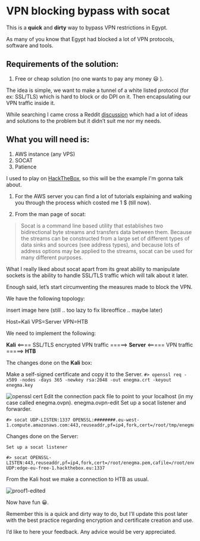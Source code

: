 # __VPN blocking bypass with socat__

This is a **quick** and __dirty__ way to bypass VPN restrictions in Egypt.

As many of you know that Egypt had blocked a lot of VPN protocols, software and tools.

## Requirements of the solution:

1. Free or cheap solution (no one wants to pay any money :smiley: ).


The idea is simple, we want to make a tunnel of a white listed protocol (for ex: SSL/TLS) which is hard to block or do DPI on it. Then encapsulating our VPN traffic inside it.

While searching I came cross a Reddit [discussion](https://redd.it/73zc61) which had a lot of ideas and solutions to the problem but it didn’t suit me nor my needs.

## What you will need is:

1. AWS instance (any VPS)
2. SOCAT
3. Patience


I used to play on [HackTheBox](https://www.hackthebox.eu/), so this will be the example I'm gonna talk about.

1. For the AWS server you can find a lot of tutorials explaining and walking you through the process which costed me 1 $ (till now).

2. From the man page of socat:

> Socat is a command line based utility that establishes two bidirectional byte streams and transfers data between them. Because the streams can be constructed from a large set of different types of data sinks and sources (see address types), and because lots of address options may be applied to the streams, socat can be used for many different purposes.

What I really liked about socat apart from its great ability to manipulate sockets is the ability to handle SSL/TLS traffic which will talk about it later.


Enough said, let’s start circumventing the measures made to block the VPN.

We have the following topology:

insert image here (still .. too lazy to fix libreoffice .. maybe later)

Host=Kali
VPS=Server
VPN=HTB

We need to implement the following:

__Kali__ <==== SSL/TLS encrypted VPN traffic =====> __Server__ <===== VPN traffic =====> __HTB__

The changes done on the __Kali__ box:

Make a self-signed certificate and copy it to the Server.
`#> openssl req -x509 -nodes -days 365 -newkey rsa:2048 -out enegma.crt -keyout enegma.key`

![openssl cert]()
    Edit the connection pack file to point to your localhost (in my case called enegma.ovpn).
    enegma.ovpn-edit
    Set up a socat listener and forwarder.

    #> socat UDP-LISTEN:1337 OPENSSL:########.eu-west-1.compute.amazonaws.com:443,reuseaddr,pf=ip4,fork,cert=/root/tmp/enegma.pem,cafile=/root/tmp/enegma.pem,verify=0

Changes done on the Server:

    Set up a socat listener

    #> socat OPENSSL-LISTEN:443,reuseaddr,pf=ip4,fork,cert=/root/enegma.pem,cafile=/root/enegma.pem,verify=0 UDP:edge-eu-free-1.hackthebox.eu:1337

From the Kali host we make a connection to HTB as usual.

![proof1-edited]()

Now have fun 😀.

Remember this is a quick and dirty way to do, but I’ll update this post later with the best practice regarding encryption and certificate creation and use.

I’d like to here your feedback. Any advice would be very appreciated.
